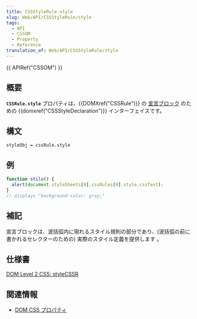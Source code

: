 ```yaml
---
title: CSSStyleRule.style
slug: Web/API/CSSStyleRule/style
tags:
  - API
  - CSSOM
  - Property
  - Reference
translation_of: Web/API/CSSStyleRule/style
---
```

{{ APIRef("CSSOM") }}

## 概要

**`CSSRule.style`** プロパティは、{{DOMXref("CSSRule")}} の [宣言ブロック](http://www.w3.org/TR/1998/REC-CSS2-19980512/syndata.html#block) のための {{domxref("CSSStyleDeclaration")}} インターフェイスです。

## 構文

    styleObj = cssRule.style

## 例

```js
function stilo() {
  alert(document.styleSheets[0].cssRules[0].style.cssText);
}
// displays "background-color: gray;"
```

## 補記

宣言ブロックは、波括弧内に現れるスタイル規則の部分であり、(波括弧の前に書かれるセレクターのための) 実際のスタイル定義を提供します 。

## 仕様書

[DOM Level 2 CSS: styleCSSR](http://www.w3.org/TR/DOM-Level-2-Style/css.html#CSS-CSSStyleRule-style)

## 関連情報

- [DOM CSS プロパティ](/CSS/CSS_Reference "/DOM/CSS")
